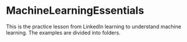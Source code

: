 # MachineLearningEssentials
This is the practice lesson from LinkedIn learning to understand machine learning. The examples are divided into folders.
